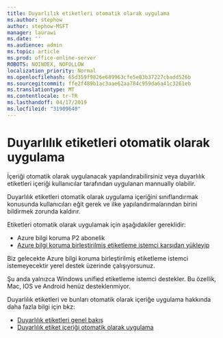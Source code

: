 ```yaml
---
title: Duyarlılık etiketleri otomatik olarak uygulama
ms.author: stephow
author: stephow-MSFT
manager: laurawi
ms.date: ''
ms.audience: admin
ms.topic: article
ms.prod: office-online-server
ROBOTS: NOINDEX, NOFOLLOW
localization_priority: Normal
ms.openlocfilehash: 65d359f9826e689963cfe5e83b37227cbadd526b
ms.sourcegitcommit: ffe2f489b1ac3aae62aa784c959da6a41c3261eb
ms.translationtype: MT
ms.contentlocale: tr-TR
ms.lasthandoff: 04/17/2019
ms.locfileid: "31909640"
---
```

# <a name="auto-apply-sensitivity-labels"></a>Duyarlılık etiketleri otomatik olarak uygulama

İçeriği otomatik olarak uygulanacak yapılandırabilirsiniz veya duyarlılık etiketleri içeriği kullanıcılar tarafından uygulanan mannually olabilir.

Duyarlılık etiketleri otomatik olarak uygulama içeriğini sınıflandırmak konusunda kullanıcıları eğit gerek ve ilke yapılandırmalarından birini bildirmek zorunda kaldırır.

Etiketleri otomatik olarak uygulamak için aşağıdakiler gereklidir:

- Azure bilgi koruma P2 abonelik
- [Azure bilgi koruma birleştirilmiş etiketleme istemci karşıdan yükleyip](https://docs.microsoft.com/en-us/azure/information-protection/rms-client/install-unifiedlabelingclient-app)

Biz gelecekte Azure bilgi koruma birleştirilmiş etiketleme istemci istemeyecektir yerel destek üzerinde çalışıyorsunuz.

Şu anda yalnızca Windows unified etiketleme istemci destekler.  Bu özellik, Mac, IOS ve Android henüz desteklenmiyor.

Duyarlılık etiketleri ve bunları otomatik olarak içeriğe uygulama hakkında daha fazla bilgi için bkz:

- [Duyarlılık etiketleri genel bakış](https://docs.microsoft.com/en-us/office365/securitycompliance/sensitivity-labels)
- [Duyarlılık etiket içeriği otomatik olarak uygulama](https://docs.microsoft.com/en-us/office365/securitycompliance/apply_sensitivity_label_automatically)